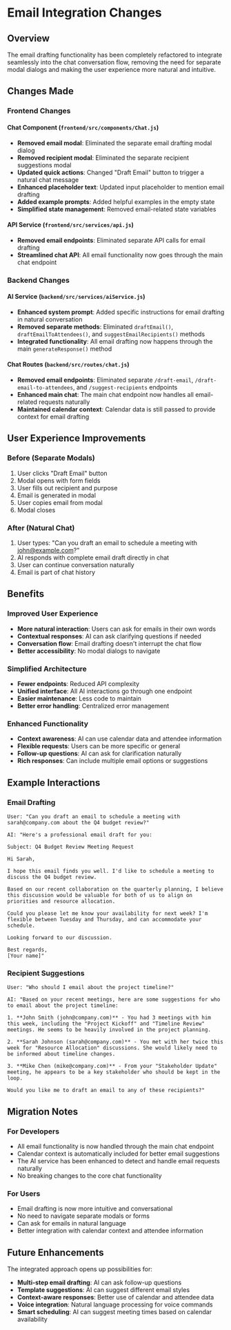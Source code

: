 # Email Integration Changes

## Overview

The email drafting functionality has been completely refactored to integrate seamlessly into the chat conversation flow, removing the need for separate modal dialogs and making the user experience more natural and intuitive.

## Changes Made

### Frontend Changes

#### Chat Component (`frontend/src/components/Chat.js`)

- **Removed email modal**: Eliminated the separate email drafting modal dialog
- **Removed recipient modal**: Eliminated the separate recipient suggestions modal
- **Updated quick actions**: Changed "Draft Email" button to trigger a natural chat message
- **Enhanced placeholder text**: Updated input placeholder to mention email drafting
- **Added example prompts**: Added helpful examples in the empty state
- **Simplified state management**: Removed email-related state variables

#### API Service (`frontend/src/services/api.js`)

- **Removed email endpoints**: Eliminated separate API calls for email drafting
- **Streamlined chat API**: All email functionality now goes through the main chat endpoint

### Backend Changes

#### AI Service (`backend/src/services/aiService.js`)

- **Enhanced system prompt**: Added specific instructions for email drafting in natural conversation
- **Removed separate methods**: Eliminated `draftEmail()`, `draftEmailToAttendees()`, and `suggestEmailRecipients()` methods
- **Integrated functionality**: All email drafting now happens through the main `generateResponse()` method

#### Chat Routes (`backend/src/routes/chat.js`)

- **Removed email endpoints**: Eliminated separate `/draft-email`, `/draft-email-to-attendees`, and `/suggest-recipients` endpoints
- **Enhanced main chat**: The main chat endpoint now handles all email-related requests naturally
- **Maintained calendar context**: Calendar data is still passed to provide context for email drafting

## User Experience Improvements

### Before (Separate Modals)

1. User clicks "Draft Email" button
2. Modal opens with form fields
3. User fills out recipient and purpose
4. Email is generated in modal
5. User copies email from modal
6. Modal closes

### After (Natural Chat)

1. User types: "Can you draft an email to schedule a meeting with john@example.com?"
2. AI responds with complete email draft directly in chat
3. User can continue conversation naturally
4. Email is part of chat history

## Benefits

### Improved User Experience

- **More natural interaction**: Users can ask for emails in their own words
- **Contextual responses**: AI can ask clarifying questions if needed
- **Conversation flow**: Email drafting doesn't interrupt the chat flow
- **Better accessibility**: No modal dialogs to navigate

### Simplified Architecture

- **Fewer endpoints**: Reduced API complexity
- **Unified interface**: All AI interactions go through one endpoint
- **Easier maintenance**: Less code to maintain
- **Better error handling**: Centralized error management

### Enhanced Functionality

- **Context awareness**: AI can use calendar data and attendee information
- **Flexible requests**: Users can be more specific or general
- **Follow-up questions**: AI can ask for clarification naturally
- **Rich responses**: Can include multiple email options or suggestions

## Example Interactions

### Email Drafting

```
User: "Can you draft an email to schedule a meeting with sarah@company.com about the Q4 budget review?"

AI: "Here's a professional email draft for you:

Subject: Q4 Budget Review Meeting Request

Hi Sarah,

I hope this email finds you well. I'd like to schedule a meeting to discuss the Q4 budget review.

Based on our recent collaboration on the quarterly planning, I believe this discussion would be valuable for both of us to align on priorities and resource allocation.

Could you please let me know your availability for next week? I'm flexible between Tuesday and Thursday, and can accommodate your schedule.

Looking forward to our discussion.

Best regards,
[Your name]"
```

### Recipient Suggestions

```
User: "Who should I email about the project timeline?"

AI: "Based on your recent meetings, here are some suggestions for who to email about the project timeline:

1. **John Smith (john@company.com)** - You had 3 meetings with him this week, including the "Project Kickoff" and "Timeline Review" meetings. He seems to be heavily involved in the project planning.

2. **Sarah Johnson (sarah@company.com)** - You met with her twice this week for "Resource Allocation" discussions. She would likely need to be informed about timeline changes.

3. **Mike Chen (mike@company.com)** - From your "Stakeholder Update" meeting, he appears to be a key stakeholder who should be kept in the loop.

Would you like me to draft an email to any of these recipients?"
```

## Migration Notes

### For Developers

- All email functionality is now handled through the main chat endpoint
- Calendar context is automatically included for better email suggestions
- The AI service has been enhanced to detect and handle email requests naturally
- No breaking changes to the core chat functionality

### For Users

- Email drafting is now more intuitive and conversational
- No need to navigate separate modals or forms
- Can ask for emails in natural language
- Better integration with calendar context and attendee information

## Future Enhancements

The integrated approach opens up possibilities for:

- **Multi-step email drafting**: AI can ask follow-up questions
- **Template suggestions**: AI can suggest different email styles
- **Context-aware responses**: Better use of calendar and attendee data
- **Voice integration**: Natural language processing for voice commands
- **Smart scheduling**: AI can suggest meeting times based on calendar availability
